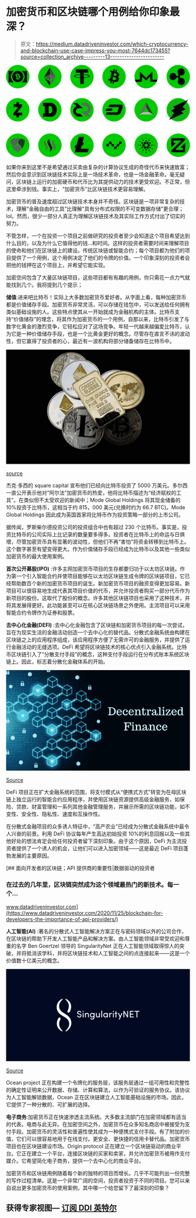 # 加密货币和区块链哪个用例给你印象最深？

> 原文：<https://medium.datadriveninvestor.com/which-cryptocurrency-and-blockchain-use-case-impress-you-most-7644dc173455?source=collection_archive---------13----------------------->

![](img/a76cf16c65ebc9a8d9779ed732a3b301.png)

如果你来到这里不是希望通过买卖由复杂的计算协议生成的奇怪代币来快速致富；然后你会意识到区块链技术实际上是一场技术革命，也是一场金融革命。毫无疑问，区块链上运行的加密硬币和代币比为其提供动力的技术更受欢迎。不正常，但这里牵涉到钱。事实上，“加密货币”比区块链技术更容易理解。

加密货币的普及速度超过区块链技术本身并不奇怪。区块链是一项非常复杂的技术，理解“金融自由的工具”比理解“具有分布式权限的不可变数据存储”更合理；lol。然而，很少一部分人真正为理解区块链技术及其实际工作方式付出了切实的努力。

不管怎样，一个在投资一个项目之前做研究的投资者至少会知道这个项目希望达到什么目的，以及为什么它值得他的钱…和时间。这样的投资者需要时间来理解项目的使命和他们在区块链上的建设。传统区块链或智能合约；每个项目都为他们的项目提供了一个用例，这个用例决定了他们的令牌的价值。一个印象深刻的投资者会把他的钱押在这个项目上，并希望它能实现。

加密空间包含了大量区块链项目，这些项目都有有趣的用例，你只需花一点力气就能找到几个。我将提到几个提示；

**储值**:进来吧比特币！实际上大多数加密货币爱好者。从字面上看，每种加密货币都是价值储存手段。加密货币非常灵活，可以存储在钱包中，可以发送给任何拥有类似基础设施的人。这些特点使其从一开始就成为金融机构的主体。比特币支持“价值储存”的理念，将其作为加密货币的一个用例，自那以来，比特币引发了与数字化黄金的激烈竞争，它轻松应对了这场竞争。年轻一代越来越偏爱比特币，认为它是一种价值储存手段，也是一个比黄金更好的概念。尽管存在直言不讳的波动性，但它赢得了投资者的心，最近有一波机构将部分储备储存在比特币中。

![](img/a752ba7595a6966e7eae880a68dac6a1.png)

[source](https://pixabay.com/photos/cryptocurrency-gold-bar-concept-3423267/)

杰克·多西的 square capital 宣布他们已经向比特币投资了 5000 万美元。多尔西一直公开表示他对“阿尔法”加密货币的热爱，他将比特币描述为“经济赋权的工具”。在类似但不太受欢迎的新闻中；Mode Global Holdings 将其现金储备的 10%投资于比特币，这相当于约 815，000 美元(兑换时约为 66.7 BTC)。Mode Global Holdings 因此成为英国首家将比特币作为投资策略一部分的上市公司。

据传闻，罗斯柴尔德投资公司的投资组合中也有超过 230 个比特币。事实是，投资比特币的公司实际上比记录的数量要多得多。投资者在比特币上的命运与日俱增，尽管加密货币具有显著的波动性，但他们不再“害怕”将资金转移到比特币上。这个数字甚至有望变得更大。作为价值储存手段已经成为比特币以及其他一些类似加密货币的最大使用案例。

**首次公开募股(IPO)** :许多主网加密货币项目的生存都要归功于以太坊区块链。作为第一个引入智能合约并使项目能够在以太坊区块链生成令牌的区块链项目，它已经帮助数百个新的加密货币项目的诞生。新加密货币项目的融资变得更加容易。新项目可以很容易地生成代表其项目价值的代币，并允许投资者购买一部分代币作为新项目的股份。这取代了股份的概念。许多其他区块链项目也采用了这种技术，并将其发展得更好。此功能甚至可以在核心区块链场景之外使用。主流项目可以采用智能合约令牌作为证券和股票。

**去中心化金融(DEFI)** :去中心化金融包含了区块链和加密货币项目的每一次尝试，旨在为现实生活的金融活动创造一个去中心化的替代品。分散式金融系统由构建在区块链之上的应用程序组成，该应用程序方便了无需许可的金融服务，并提供了运行金融活动的无缝选项。DeFi 希望将区块链技术的核心优点引入金融系统。比特币区块链引入了“分散支付手段”的概念，这种支付手段运行在分布式账本系统区块链上。因此，标志着分散化金融体系的开始。

![](img/b70d762071116a90788618036151e4d3.png)

[Source](https://thefinancialtechnology.com/fintech/what-is-decentralized-finance-defi/)

DeFi 项目正在扩大金融系统的范围，将支付模式从“便携式方式”转变为在母区块链上独立运行的智能合约应用程序，并使用区块链资源提供高级金融服务，如保险、贷款、财富管理和一系列其他金融管理服务，并展示所需的区块链功能，如不变性、安全性、隐私性、速度和互操作性。

在分散式金融项目的众多诱人特征中，“高产农业”已经成为分散式金融系统中最令人兴奋的前景。利用 DeFi 协议每年产生高达初始投资 10%的利息回报以及一些其他好处的想法肯定会给任何投资者留下深刻印象。由于这个原因，DeFi 为主流投资者提供了一个诱人的机会，让他们可以进入加密领域——这是最近 DeFi 项目蓬勃发展的主要原因。

[](https://www.datadriveninvestor.com/2020/11/25/blockchain-for-developers-the-importance-of-api-providers/) [## 面向开发者的区块链；API 提供商的重要性|数据驱动的投资者

### 在过去的几年里，区块链突然成为这个领域最热门的新技术。每一个…

www.datadriveninvestor.com](https://www.datadriveninvestor.com/2020/11/25/blockchain-for-developers-the-importance-of-api-providers/) 

**人工智能(AI)** :著名的分散式人工智能解决方案正在与密码领域以外的公司合作，在区块链的帮助下开发人工智能产品和解决方案。由人工智能领域非常受欢迎和尊重的名字 Ben Goertzel 领导的 SingularityNet 正在人工智能领域取得惊人的突破，并将抵消该学科，并将区块链技术和人工智能之间的点连接起来——这是一个价值数十亿美元的概念。

![](img/4758ce2dcc253c4ca10ab8f696568447.png)

[Source](https://coincentral.com/singularitynet-beginner-guide/)

Ocean project 正在构建一个令牌化的服务层，该服务层通过一组可用性和完整性的确定性证明来公开数据、存储、计算和算法，以作为可验证的服务协议。该协议为人工智能解锁数据，Ocean 正在区块链建立人工智能基础设施的市场。因此，它提供了一种分散的、可扩展的选择。

**电子商务**:加密货币正在快速渗透主流系统。大多数主流部门在加密领域都有适当的代表。电商与此无异。在加密空间之外，加密货币在众多知名商店中被接受为支付手段。加密货币的灵活性和普遍性使其成为一种便携式支付手段。有了附加的价值，它们可以很容易地用于在线支付。更安全、更快捷的信用卡替代品。加密货币项目也在区块链建设市场。Origin protocol 正在建立一个区块链驱动的商业平台。它正在建立一个平台，连接区块链的买家和卖家，并允许加密货币被用作支付媒介。它希望简化电子商务，提供一个去中心化的商业平台。

加密货币和区块链用例随着每个新的独特的项目而增长。几乎不可能列出一份完整的写作过程清单。这是一个非常广阔的空间，投资者投资于不同的项目。您可以亲自说出更多加密货币的使用案例，其中哪一个给您留下了最深刻的印象？

## 获得专家视图— [订阅 DDI 英特尔](https://datadriveninvestor.com/ddi-intel)